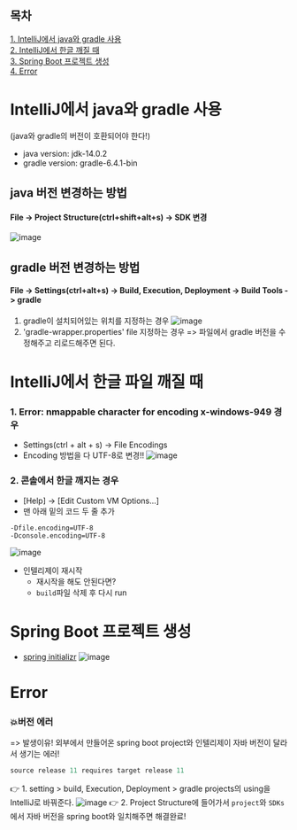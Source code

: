 ## 목차
[1. IntelliJ에서 java와 gradle 사용](#IntelliJ에서-java와-gradle-사용)  
[2. IntelliJ에서 한글 깨질 때](#IntelliJ에서-한글-파일-깨질-때)  
[3. Spring Boot 프로젝트 생성](#Spring-Boot-프로젝트-생성)  
[4. Error](#Error)


# IntelliJ에서 java와 gradle 사용
(java와 gradle의 버전이 호환되어야 한다!)
- java version: jdk-14.0.2
- gradle version: gradle-6.4.1-bin

## java 버전 변경하는 방법
#### File -> Project Structure(ctrl+shift+alt+s) -> SDK 변경
![image](https://user-images.githubusercontent.com/78733700/175238650-41f0a983-8533-418b-88b1-a2d263f1be25.png)
## gradle 버전 변경하는 방법
#### File -> Settings(ctrl+alt+s) -> Build, Execution, Deployment -> Build Tools -> gradle 
1. gradle이 설치되어있는 위치를 지정하는 경우 
![image](https://user-images.githubusercontent.com/78733700/175237259-98966c46-90a3-4661-82f8-bedc434a0d61.png)
2. 'gradle-wrapper.properties' file 지정하는 경우 => 파일에서 gradle 버전을 수정해주고 리로드해주면 된다.


# IntelliJ에서 한글 파일 깨질 때
### 1. Error: nmappable character for encoding x-windows-949 경우
  - Settings(ctrl + alt + s) -> File Encodings
  - Encoding 방법을 다 UTF-8로 변경!!
![image](https://user-images.githubusercontent.com/78733700/177230088-399477de-ce2c-404a-bca8-aba94f82b9a8.png)

### 2. 콘솔에서 한글 깨지는 경우
  - [Help] -> [Edit Custom VM Options...]
  - 맨 아래 밑의 코드 두 줄 추가
  ```
  -Dfile.encoding=UTF-8
  -Dconsole.encoding=UTF-8
  ```
  ![image](https://user-images.githubusercontent.com/78733700/177230253-f82f4e44-ec85-4932-b3c8-8beeb9883a91.png)

  - 인텔리제이 재시작
    + 재시작을 해도 안된다면?
    + `build`파일 삭제 후 다시 run
<!-- 참고링크: https://beemiel.tistory.com/4 -->

# Spring Boot 프로젝트 생성
- [spring initializr](https://start.spring.io/)
![image](https://user-images.githubusercontent.com/78733700/182294531-3addbc3e-7a17-4ecb-b9fe-2c37dd50d43b.png)


# Error
### :boom:버전 에러
=> 발생이유! 외부에서 만들어온 spring boot project와 인텔리제이 자바 버전이 달라서 생기는 에러!  
```java
source release 11 requires target release 11
```
:point_right: 1. setting > build, Execution, Deployment > gradle projects의 using을 IntelliJ로 바꿔준다.
![image](https://user-images.githubusercontent.com/78733700/182502883-c7ad0fac-3dec-4563-bf5f-a5a1a563aec3.png)
:point_right: 2. Project Structure에 들어가서 `project`와 `SDKs`에서 자바 버전을 spring boot와 일치해주면 해결완료!
<!-- 참고: https://oh-sh-2134.tistory.com/23  -->
